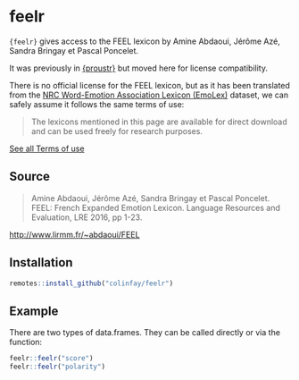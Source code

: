 
<!-- README.md is generated from README.Rmd. Please edit that file -->

# feelr

`{feelr}` gives access to the FEEL lexicon by Amine Abdaoui, Jérôme Azé,
Sandra Bringay et Pascal Poncelet.

It was previously in [{proustr}](https://github.com/ColinFay/proustr)
but moved here for license compatibility.

There is no official license for the FEEL lexicon, but as it has been
translated from the [NRC Word-Emotion Association Lexicon
(EmoLex)](https://saifmohammad.com/WebPages/NRC-Emotion-Lexicon.htm)
dataset, we can safely assume it follows the same terms of use:

> The lexicons mentioned in this page are available for direct download
> and can be used freely for research purposes.

[See all Terms of
use](https://saifmohammad.com/WebPages/NRC-Emotion-Lexicon.htm)

## Source

> Amine Abdaoui, Jérôme Azé, Sandra Bringay et Pascal Poncelet. FEEL:
> French Expanded Emotion Lexicon. Language Resources and Evaluation,
> LRE 2016, pp 1-23.

<http://www.lirmm.fr/~abdaoui/FEEL>

## Installation

``` r
remotes::install_github("colinfay/feelr")
```

## Example

There are two types of data.frames. They can be called directly or via
the function:

``` r
feelr::feelr("score")
feelr::feelr("polarity")
```
